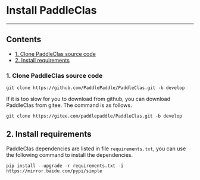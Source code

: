 # Install PaddleClas

---

## Contents

* [1. Clone PaddleClas source code](#1)
* [2. Install requirements](#2)

<a name='1'></a>

### 1. Clone PaddleClas source code

```shell
git clone https://github.com/PaddlePaddle/PaddleClas.git -b develop
```

If it is too slow for you to download from github, you can download PaddleClas from gitee. The command is as follows.

```shell
git clone https://gitee.com/paddlepaddle/PaddleClas.git -b develop
```

<a name='2'></a>

## 2. Install requirements

PaddleClas dependencies are listed in file `requirements.txt`, you can use the following command to install the dependencies.

```
pip install --upgrade -r requirements.txt -i https://mirror.baidu.com/pypi/simple
```
